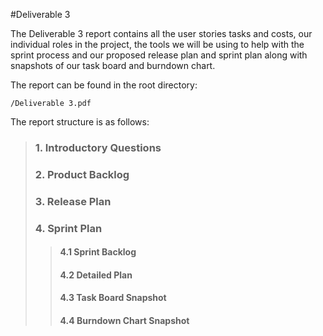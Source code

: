 #Deliverable 3

The Deliverable 3 report contains all the user stories tasks and costs, our individual roles in the project, 
the tools we will be using to help with the sprint process and our proposed release plan and sprint plan along with 
snapshots of our task board and burndown chart.

The report can be found in the root directory:

```
/Deliverable 3.pdf
```

The report structure is as follows:

> ### 1. Introductory Questions
> ### 2. Product Backlog
> ### 3. Release Plan
> ### 4. Sprint Plan
>> #### 4.1 Sprint Backlog
>> #### 4.2 Detailed Plan
>> #### 4.3 Task Board Snapshot
>> #### 4.4 Burndown Chart Snapshot
